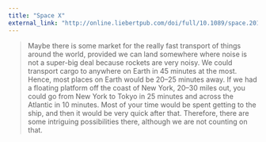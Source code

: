 ```yaml
---
title: "Space X"
external_link: "http://online.liebertpub.com/doi/full/10.1089/space.2017.29009.emu"
---
```

> Maybe there is some market for the really fast transport of things around the world, provided we can land somewhere where noise is not a super-big deal because rockets are very noisy. We could transport cargo to anywhere on Earth in 45 minutes at the most. Hence, most places on Earth would be 20–25 minutes away. If we had a floating platform off the coast of New York, 20–30 miles out, you could go from New York to Tokyo in 25 minutes and across the Atlantic in 10 minutes. Most of your time would be spent getting to the ship, and then it would be very quick after that. Therefore, there are some intriguing possibilities there, although we are not counting on that.

